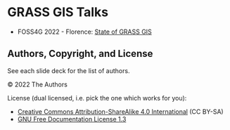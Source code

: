 # GRASS GIS Talks

* FOSS4G 2022 - Florence: [State of GRASS GIS](https://neteler.github.io/grass-gis-talks-markus/foss4g2022.html)

## Authors, Copyright, and License

See each slide deck for the list of authors.

&copy; 2022 The Authors

License (dual licensed, i.e. pick the one which works for you):
* [Creative Commons Attribution-ShareAlike 4.0 International](https://creativecommons.org/licenses/by-sa/4.0/) (CC BY-SA)
* [GNU Free Documentation License 1.3](https://www.gnu.org/licenses/fdl-1.3.en.html)
